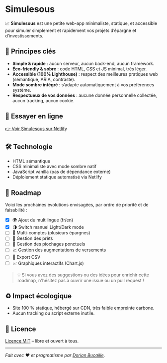 # Simulesous

📈 **Simulesous** est une petite web-app minimaliste, statique, et accessible pour simuler simplement et rapidement vos projets d’épargne et d’investissements.

## 🌱 Principes clés

- **Simple & rapide** : aucun serveur, aucun back-end, aucun framework.
- **Éco-friendly & sobre** : code HTML, CSS et JS minimal, très léger.
- **Accessible (100% Lighthouse)** : respect des meilleures pratiques web (sémantique, ARIA, contraste).
- **Mode sombre intégré** : s’adapte automatiquement à vos préférences système.
- **Respectueux de vos données** : aucune donnée personnelle collectée, aucun tracking, aucun cookie.

## 🚀 Essayer en ligne

[👉 Voir Simulesous sur Netlify](https://simulesous.netlify.app/)

## 🛠️ Technologie

- HTML sémantique
- CSS minimaliste avec mode sombre natif
- JavaScript vanilla (pas de dépendance externe)
- Déploiement statique automatisé via Netlify

## 🚀 Roadmap

Voici les prochaines évolutions envisagées, par ordre de priorité et de faisabilité :

- [x] 🌍 Ajout du multilingue (fr/en)
- [x] 🌗 Switch manuel Light/Dark mode
- [ ] 🤹 Multi-comptes (plusieurs épargnes)
- [ ] 🏦 Gestion des prêts
- [ ] 💸 Gestion des piochages ponctuels
- [ ] 📈 Gestion des augmentations de versements
- [ ] 📄 Export CSV
- [ ] 📈 Graphiques interactifs (Chart.js)

> 💡 Si vous avez des suggestions ou des idées pour enrichir cette roadmap, n'hésitez pas à ouvrir une issue ou un pull request !
> 
## ♻️ Impact écologique

- Site 100 % statique, hébergé sur CDN, très faible empreinte carbone.
- Aucun tracking ou script externe inutile.

## 📝 Licence

[Licence MIT](LICENSE) – libre et ouvert à tous.

---

_Fait avec ❤️ et pragmatisme par [Dorian Bucaille](https://github.com/dorian-bucaille)._

